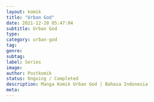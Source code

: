 ```yaml
---
layout: komik
title: "Urban God"
date: 2021-12-20 05:47:04
subtitle: Urban God
type: 
category: urban-god
tag: 
genre: 
subtag: 
label: Series
image: 
author: Postkomik
status: Ongoing / Completed
description: Manga Komik Urban God | Bahasa Indonesia
meta: 
---
```

